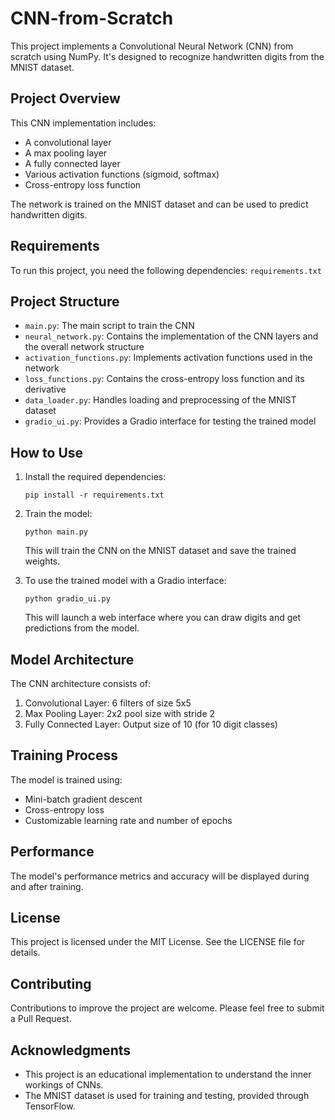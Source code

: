 # CNN-from-Scratch

This project implements a Convolutional Neural Network (CNN) from scratch using NumPy. It's designed to recognize handwritten digits from the MNIST dataset.

## Project Overview

This CNN implementation includes:

- A convolutional layer
- A max pooling layer
- A fully connected layer
- Various activation functions (sigmoid, softmax)
- Cross-entropy loss function

The network is trained on the MNIST dataset and can be used to predict handwritten digits.

## Requirements

To run this project, you need the following dependencies:
`requirements.txt`



## Project Structure

- `main.py`: The main script to train the CNN
- `neural_network.py`: Contains the implementation of the CNN layers and the overall network structure
- `activation_functions.py`: Implements activation functions used in the network
- `loss_functions.py`: Contains the cross-entropy loss function and its derivative
- `data_loader.py`: Handles loading and preprocessing of the MNIST dataset
- `gradio_ui.py`: Provides a Gradio interface for testing the trained model

## How to Use

1. Install the required dependencies:
   ```
   pip install -r requirements.txt
   ```

2. Train the model:
   ```
   python main.py
   ```
   This will train the CNN on the MNIST dataset and save the trained weights.

3. To use the trained model with a Gradio interface:
   ```
   python gradio_ui.py
   ```
   This will launch a web interface where you can draw digits and get predictions from the model.

## Model Architecture

The CNN architecture consists of:
1. Convolutional Layer: 6 filters of size 5x5
2. Max Pooling Layer: 2x2 pool size with stride 2
3. Fully Connected Layer: Output size of 10 (for 10 digit classes)

## Training Process

The model is trained using:
- Mini-batch gradient descent
- Cross-entropy loss
- Customizable learning rate and number of epochs

## Performance

The model's performance metrics and accuracy will be displayed during and after training.

## License

This project is licensed under the MIT License. See the LICENSE file for details.

## Contributing

Contributions to improve the project are welcome. Please feel free to submit a Pull Request.

## Acknowledgments

- This project is an educational implementation to understand the inner workings of CNNs.
- The MNIST dataset is used for training and testing, provided through TensorFlow.
